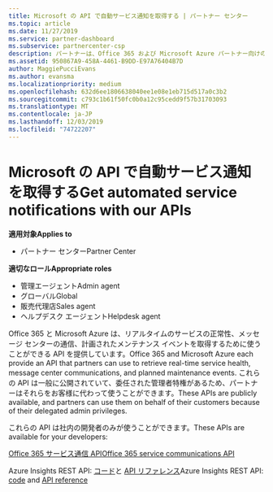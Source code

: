 ```yaml
---
title: Microsoft の API で自動サービス通知を取得する | パートナー センター
ms.topic: article
ms.date: 11/27/2019
ms.service: partner-dashboard
ms.subservice: partnercenter-csp
description: パートナーは、Office 365 および Microsoft Azure パートナー向けの Api を使用して、リアルタイムのサービス正常性、メッセージセンターの通信、および計画されたメンテナンスイベントを利用できます。
ms.assetid: 950867A9-458A-4461-B9DD-E97A76404B7D
author: MaggiePucciEvans
ms.author: evansma
ms.localizationpriority: medium
ms.openlocfilehash: 632d6ee1806638040ee1e08e1eb715d517a0c3b2
ms.sourcegitcommit: c793c1b61f50fc0b0a12c95cedd9f57b31703093
ms.translationtype: MT
ms.contentlocale: ja-JP
ms.lasthandoff: 12/03/2019
ms.locfileid: "74722207"
---
```

# <a name="get-automated-service-notifications-with-our-apis"></a><span data-ttu-id="1d496-103">Microsoft の API で自動サービス通知を取得する</span><span class="sxs-lookup"><span data-stu-id="1d496-103">Get automated service notifications with our APIs</span></span>

<span data-ttu-id="1d496-104">**適用対象**</span><span class="sxs-lookup"><span data-stu-id="1d496-104">**Applies to**</span></span>

-  <span data-ttu-id="1d496-105">パートナー センター</span><span class="sxs-lookup"><span data-stu-id="1d496-105">Partner Center</span></span>

<span data-ttu-id="1d496-106">**適切なロール**</span><span class="sxs-lookup"><span data-stu-id="1d496-106">**Appropriate roles**</span></span>

- <span data-ttu-id="1d496-107">管理エージェント</span><span class="sxs-lookup"><span data-stu-id="1d496-107">Admin agent</span></span>
- <span data-ttu-id="1d496-108">グローバル</span><span class="sxs-lookup"><span data-stu-id="1d496-108">Global</span></span> 
- <span data-ttu-id="1d496-109">販売代理店</span><span class="sxs-lookup"><span data-stu-id="1d496-109">Sales agent</span></span>
- <span data-ttu-id="1d496-110">ヘルプデスク エージェント</span><span class="sxs-lookup"><span data-stu-id="1d496-110">Helpdesk agent</span></span>

<span data-ttu-id="1d496-111">Office 365 と Microsoft Azure は、リアルタイムのサービスの正常性、メッセージ センターの通信、計画されたメンテナンス イベントを取得するために使うことができる API を提供しています。</span><span class="sxs-lookup"><span data-stu-id="1d496-111">Office 365 and Microsoft Azure each provide an API that partners can use to retrieve real-time service health, message center communications, and planned maintenance events.</span></span> <span data-ttu-id="1d496-112">これらの API は一般に公開されていて、委任された管理者特権があるため、パートナーはそれらをお客様に代わって使うことができます。</span><span class="sxs-lookup"><span data-stu-id="1d496-112">These APIs are publicly available, and partners can use them on behalf of their customers because of their delegated admin privileges.</span></span>

<span data-ttu-id="1d496-113">これらの API は社内の開発者のみが使うことができます。</span><span class="sxs-lookup"><span data-stu-id="1d496-113">These APIs are available for your developers:</span></span>

[<span data-ttu-id="1d496-114">Office 365 サービス通信 API</span><span class="sxs-lookup"><span data-stu-id="1d496-114">Office 365 service communications API</span></span>](https://go.microsoft.com/fwlink/p/?LinkId=616899)

<span data-ttu-id="1d496-115">Azure Insights REST API: [コード](https://go.microsoft.com/fwlink/p/?LinkId=617299)と [API リファレンス](https://go.microsoft.com/fwlink/p/?LinkId=617300)</span><span class="sxs-lookup"><span data-stu-id="1d496-115">Azure Insights REST API: [code](https://go.microsoft.com/fwlink/p/?LinkId=617299) and [API reference](https://go.microsoft.com/fwlink/p/?LinkId=617300)</span></span>

 

 



